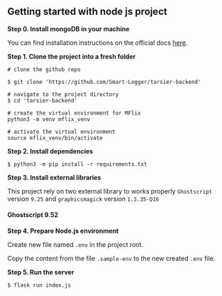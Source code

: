 ## Getting started with node js project


**Step 0. Install mongoDB in your machine**

You can find installation instructions on the official docs [here](https://docs.mongodb.com/manual/tutorial/install-mongodb-on-windows/).

**Step 1. Clone the project into a fresh folder**
```
# clone the github repo

$ git clone 'https://github.com/Smart-Logger/tarsier-backend'

# navigate to the project directory
$ cd 'tarsier-backend'

# create the virtual environment for MFlix
python3 -m venv mflix_venv

# activate the virtual environment
source mflix_venv/bin/activate
```

**Step 2. Install dependencies**
```
$ python3 -m pip install -r requirements.txt

```

**Step 3. Install external libraries**

This project rely on two external library to works properly `Ghostscript` version `9.25` and `graphicsmagick` version `1.3.35-Q16`

#### Ghostscript 9.52






**Step 4. Prepare Node.js environment**

Create new file named `.env` in the project root.

Copy the content from the file `.sample-env` to the new created `.env` file.

**Step 5. Run the server**
```
$ flask run index.js
```
